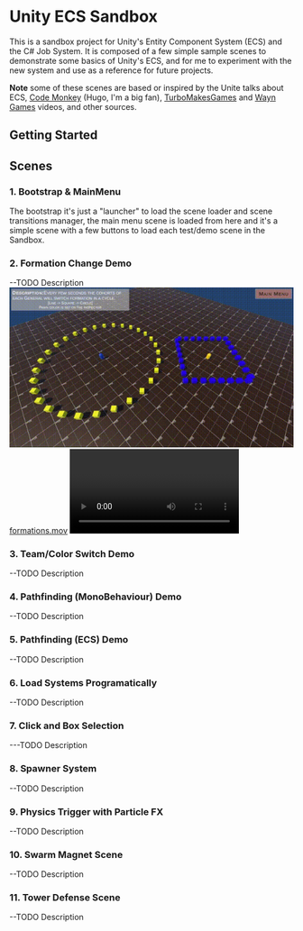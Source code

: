 # Unity ECS Sandbox

This is a sandbox project for Unity's Entity Component System (ECS) and the C# Job System.
It is composed of a few simple sample scenes to demonstrate some basics of Unity's ECS, and for me to experiment with the new system and use as a reference for future projects.

**Note** some of these scenes are based or inspired by the Unite talks about ECS, [Code Monkey](https://unitycodemonkey.com/) (Hugo, I'm a big fan), [TurboMakesGames](https://www.youtube.com/c/TurboMakesGames) and [Wayn Games](https://www.youtube.com/@WAYNGames) videos, and other sources.

## Getting Started


## Scenes

### 1. Bootstrap & MainMenu

The bootstrap it's just a "launcher" to load the scene loader and scene transitions manager, the main menu scene is loaded from here and it's a simple scene with a few buttons to load each test/demo scene in the Sandbox.

### 2. Formation Change Demo

--TODO Description
![formations.gif](webimg%2Fformations.gif)
[formations.mov](webimg%2Fformations.mov)
![formations.mov](webimg%2Fformations.mov)

### 3. Team/Color Switch Demo
--TODO Description

### 4. Pathfinding (MonoBehaviour) Demo
--TODO Description

### 5. Pathfinding (ECS) Demo
--TODO Description

### 6. Load Systems Programatically
--TODO Description

### 7. Click and Box Selection
---TODO Description

### 8. Spawner System
--TODO Description

### 9. Physics Trigger with Particle FX
--TODO Description

### 10. Swarm Magnet Scene
--TODO Description

### 11. Tower Defense Scene
--TODO Description




